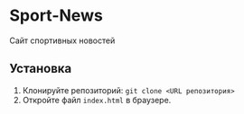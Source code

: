 # Sport-News
Сайт спортивных новостей

## Установка
1. Клонируйте репозиторий: `git clone <URL репозитория>`
2. Откройте файл `index.html` в браузере.
